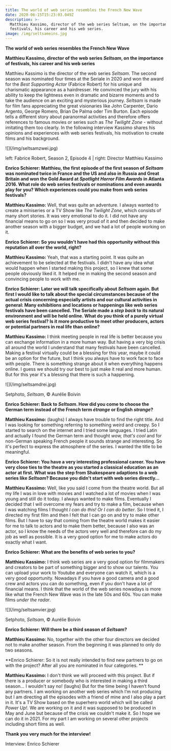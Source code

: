 ```yaml
---
title: The world of web series resembles the French New Wave
date: 2020-06-15T15:23:03.049Z
description: >-
  Matthieu Kassimo, director of the web series Seltsam, on the importance of
  festivals, his career and his web series.
image: /img/seltsameins.jpg
---
```

**The world of web series resembles the French New Wave**

**Matthieu Kassimo, director of the web series _Seltsam_, on the importance of festivals, his career and his web series**

Matthieu Kassimo is the director of the web series _Seltsam_. The second season was nominated four times at the Seriale in 2020 and won the award for the _Best Supporting Actor_ (Fabrice Robert) for his unique and charismatic appearance as a hairdresser. He convinced the jury with his ability to keep the lightness even in dramatic and bizarre moments and to take the audience on an exciting and mysterious journey. _Seltsam_ is made for film fans appreciating the great visionaries like John Carpenter, Dario Argento, George Romero, Brian De Palma oder Tim Burton. Each episode tells a different story about paranormal activities and therefore offers references to famous movies or series such as _The Twilight Zone_ - without imitating them too clearly. In the following interview Kassimo shares his opinions and experiences with web series festivals, his motivation to create films and his background.

!\[](/img/seltsamzwei.jpg)

left: Fabrice Robert, Season 2, Episode 4 | right: Director Matthieu Kassimo

**Enrico Schierer: Matthieu, the first episode of the first season of _Seltsam_ was nominated twice in France and the US and also in Russia and Great Britain and won the Gold Award at _Spotlight Horror Film Awards_ in Atlanta 2016. What role do web series festivals or nominations and even awards play for you? Which experiences could you make from web series festivals?**

**Matthieu Kassimo:** Well, that was quite an adventure. I always wanted to create a miniseries or a TV Show like _The Twilight Zone_, which consists of many short stories. It was very emotional to do it. I did not have any financial means to go on so I was very proud of it and then decided to make another season with a bigger budget, and we had a lot of people working on it.

**Enrico Schierer: So you wouldn't have had this opportunity without this reputation all over the world, right?**

**Matthieu Kassimo:** Yeah, that was a starting point. It was quite an achievement to be selected at the festivals. I didn't have any idea what would happen when I started making this project, so I knew that some people obviously liked it. It helped me in making the second season and convincing people to work with me.

**Enrico Schierer: Later we will talk specifically about _Seltsam_ again. But first I would like to talk about the special circumstances because of the actual crisis concerning especially artists and our cultural activities in general: Many exhibitions and locations or happenings like web series festivals have been cancelled. The Seriale made a _step back_ to its natural environment and will be held online. What do you think of a purely virtual web series festival? Is it more productive to meet other producers, actors or potential partners in real life than online?**

**Matthieu Kassimo:** I think meeting people in real life is better because you can exchange information in a more human way. But having a very big crisis all around the world I understand that many festivals have been cancelled. Making a festival virtually could be a blessing for this year, maybe it could be an option for the future, but I think you always have to work face to face with people. There is something strange about it when everything happens online. I guess we should try our best to just make it real and more human. But for this year it's a blessing that there is such a happening.

!\[](/img/seltsamdrei.jpg)

Setphoto, _Seltsam_, © Aurélie Boivin

**Enrico Schierer: Back to _Seltsam_. How did you come to choose the German term instead of the French term _étrange_ or English _strange_?**  

**Matthieu Kassimo:** (laughs) I always have trouble to find the right title. And I was looking for something referring to something weird and creepy. So I started to search on the internet and I tried some languages. I tried Latin and actually I found the German term and thought _wow, that's cool_ and for non-German speaking French people it sounds strange and interesting. So it's perfect to express the atmosphere of the series. I wanted the title to be meaningful. 

**Enrico Schierer: You have a very interesting professional career. You have very close ties to the theatre as you started a classical education as an actor at first. What was the step from Shakespeare adaptions to a web series like _Seltsam_? Because you didn't start with web series directly…**

**Matthieu Kassimo:** Well, like you said I come from the theatre world. But all my life I was in love with movies and I watched a lot of movies when I was young and still do it today. I always wanted to make films. Eventually I decided that I will overcome my fears and try to make a film, because when I was watching films I thought _I can do this! Or I can do better_. So I tried it, I directed my first film and then I felt that I can go on and try to make other films. But I have to say that coming from the theatre world makes it easier for me to talk to actors and to make them better, because I also was an actor, so I know the needs of the actors very well and therefore can do my job as well as possible. It is a very good option for me to make actors do exactly what I want. 

**Enrico Schierer: What are the benefits of web series to you?**

**Matthieu Kassimo:** I think web series are a very good option for filmmakers and creators to be part of something bigger and to show our talents. You can upload your work to Youtube and everyone can watch it, which is a very good opportunity. Nowadays if you have a good camera and a good crew and actors you can do something, even if you don't have a lot of financial means. I think that the world of the web series nowadays is more like what the French New Wave was in the late 50s and 60s. You can make films _under the radar_.

!\[](/img/seltsamvier.jpg)

Setphoto, _Seltsam_, © Aurélie Boivin

**Enrico Schierer: Will there be a third season of _Seltsam_?**

**Matthieu Kassimo:** No, together with the other four directors we decided not to make another season. From the beginning it was planned to only do two seasons.

**Enrico Schierer: So it is not really intended to find new partners to go on with the project? After all you are nominated in four categories. **

**Matthieu Kassimo:** I don't think we will proceed with this project. But if there is a producer or somebody who is interested in making a third season... I wouldn't say no! (laughs) But for the time being I haven’t found any partners. I am working on another web series which I’m not producing but I am directing all the episodes with a friend of mine and I also play a part in it. It's a TV Show based on the superhero world which will be called _Power Up!_. We are working on it and it was supposed to be produced in May and June but because of the crisis we couldn't make it. So I hope we can do it in 2021. For my part I am working on several other projects including short films as well.

**Thank you very much for the interview!** 

Interview: Enrico Schierer
